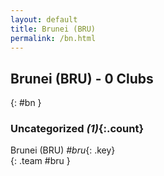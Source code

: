 ```yaml
---
layout: default
title: Brunei (BRU)
permalink: /bn.html
---
```



## Brunei (BRU) - 0 Clubs
{: #bn }









### Uncategorized _(1)_{:.count}


Brunei  (BRU)  _#bru_{: .key} <br>
{: .team #bru }


 
